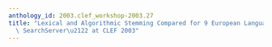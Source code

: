 ```yaml
---
anthology_id: 2003.clef_workshop-2003.27
title: "Lexical and Algorithmic Stemming Compared for 9 European Languages with Hummingbird\
  \ SearchServer\u2122 at CLEF 2003"
---
```

